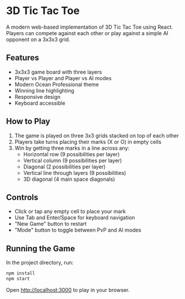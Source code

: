 # 3D Tic Tac Toe

A modern web-based implementation of 3D Tic Tac Toe using React. Players can compete against each other or play against a simple AI opponent on a 3x3x3 grid.

## Features

- 3x3x3 game board with three layers
- Player vs Player and Player vs AI modes
- Modern Ocean Professional theme
- Winning line highlighting
- Responsive design
- Keyboard accessible

## How to Play

1. The game is played on three 3x3 grids stacked on top of each other
2. Players take turns placing their marks (X or O) in empty cells
3. Win by getting three marks in a line across any:
   - Horizontal row (9 possibilities per layer)
   - Vertical column (9 possibilities per layer)
   - Diagonal (2 possibilities per layer)
   - Vertical line through layers (9 possibilities)
   - 3D diagonal (4 main space diagonals)

## Controls

- Click or tap any empty cell to place your mark
- Use Tab and Enter/Space for keyboard navigation
- "New Game" button to restart
- "Mode" button to toggle between PvP and AI modes

## Running the Game

In the project directory, run:

```bash
npm install
npm start
```

Open [http://localhost:3000](http://localhost:3000) to play in your browser.
